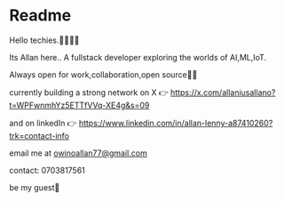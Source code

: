 # Readme

Hello techies.🙋‍♂️🙋‍♂️

Its Allan here..
A fullstack developer exploring the worlds of AI,ML,IoT.

Always open for work,collaboration,open source💯🤝

currently building a strong network on X 👉 https://x.com/allaniusallano?t=WPFwnmhYz5ETTfVVq-XE4g&s=09

and on linkedIn 👉 https://www.linkedin.com/in/allan-lenny-a87410260?trk=contact-info

email me at owinoallan77@gmail.com

contact: 0703817561

be my guest🤝
